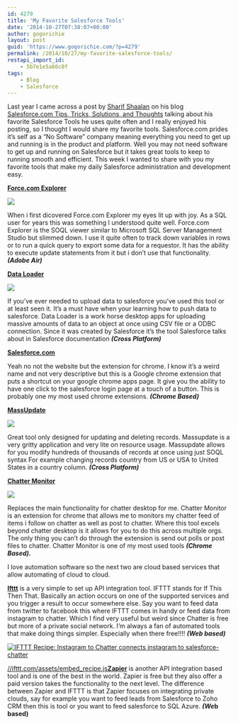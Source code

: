 ```yaml
---
id: 4279
title: 'My Favorite Salesforce Tools'
date: '2014-10-27T07:38:07+00:00'
author: gogorichie
layout: post
guid: 'https://www.gogorichie.com/?p=4279'
permalink: /2014/10/27/my-favorite-salesforce-tools/
restapi_import_id:
    - 5b7e1e5a66c0f
tags:
    - Blog
    - Salesforce
---
```


<span class="TextRun SCX228852166" xml:lang="EN-US"><span class="NormalTextRun SCX228852166">Last year </span></span><span class="TextRun SCX228852166" xml:lang="EN-US"><span class="NormalTextRun SCX228852166">I</span></span><span class="TextRun SCX228852166" xml:lang="EN-US"><span class="NormalTextRun SCX228852166"> came across a post by </span></span>[<span class="TextRun Underlined SCX228852166" xml:lang="EN-US"><span class="NormalTextRun SCX228852166">Sharif </span></span><span class="TextRun Underlined SCX228852166" xml:lang="EN-US"><span class="NormalTextRun SCX228852166">Shaalan</span></span>](http://agilecloudconsulting.blogspot.com/2013/11/my-favorite-free-sfdc-tools.html)<span class="TextRun SCX228852166" xml:lang="EN-US"><span class="NormalTextRun SCX228852166"> on his blog </span></span>[<span class="TextRun Underlined SCX228852166" xml:lang="EN-US"><span class="NormalTextRun SCX228852166">Salesforce.com Tips, Tricks, Solutions, and Thoughts</span></span>](http://agilecloudconsulting.blogspot.com/2013/11/my-favorite-free-sfdc-tools.html)<span class="TextRun SCX228852166" xml:lang="EN-US"><span class="NormalTextRun SCX228852166"> talking about his favorite Salesforce Tools he uses quite often and I really enjoyed his posting, so I thought I would share my favorite tools. Salesforce.com prides it’s self as a </span></span><span class="TextRun SCX228852166" xml:lang="EN-US"><span class="NormalTextRun SCX228852166">“No Software”</span></span><span class="TextRun SCX228852166" xml:lang="EN-US"><span class="NormalTextRun SCX228852166"> company meaning everything you need to get up and running is in the product and platform. Well you may not need software to get up and running on Salesforce but it takes great tools to keep to running smooth and efficient. This week I wanted to share with you my favorite tools that make my daily Salesforce administration and development easy. </span></span>

**[<span class="TextRun Underlined SCX143340747" xml:lang="EN-US"><span class="NormalTextRun SCX143340747">Force.com Explorer</span></span>](https://developer.salesforce.com/page/ForceExplorer)**

![](https://s3.amazonaws.com/dfc-wiki/en/images/5/5e/Forcedotcom_explorer.png)

When i first dicovered Force.com Explorer my eyes lit up with joy. As a SQL user for years this was something I understood quite well. Force.com Explorer is the SOQL viewer similar to Microsoft SQL Server Management Studio but slimmed down. I use it quite often to track down variables in rows or to run a quick query to export some data for a requestor. It has the ability to execute update statements from it but i don’t use that functionality.  ***(Adobe Air)***

**[Data Loader](https://developer.salesforce.com/page/Data_Loader)**

![](https://www.salesforce.com/us/developer/docs/dev_lifecycle/Content/images/dev_guides/dev_lifecycle/images/data_loader.jpg)

If you’ve ever needed to upload data to salesforce you’ve used this tool or at least seen it. It’s a must have when your learning how to push data to salesforce. Data Loader is a work horse desktop apps for uploading massive amounts of data to an object at once using CSV file or a ODBC connection. Since it was created by Salesforce it’s the tool Salesforce talks about in Salesforce documentation  ***(Cross Platform)***

**[Salesforce.com](https://chrome.google.com/webstore/detail/salesforcecom/ooaoeobbhfgkohkegpbidjjnkhjfccao)**

Yeah no not the website but the extension for chrome. I know it’s a weird name and not very descriptive but this is a Google chrome extension that puts a shortcut on your google chrome apps page. It give you the ability to have one click to the salesforce login page at a touch of a button. This is probably one my most used chrome extensions.  ***(Chrome Based)***

**[MassUpdate](https://developer.salesforce.com/page/Mass_Update_Anything)**

![](https://s3.amazonaws.com/dfc-wiki/en/images/5/52/Massupdateanything.jpg)

Great tool only designed for updating and deleting records. Massupdate is a very gritty application and very lite on resource usage. Massupdate allows for you modify hundreds of thousands of records at once using just SOQL syntax For example changing records country from US or USA to United States in a country column. ***(Cross Platform)***

**[Chatter Monitor](https://chrome.google.com/webstore/detail/chatter-monitor/hhlhfkhgmnojpdbedbmcljmcihhcckkl)**

![](https://lh4.googleusercontent.com/kiZUCjRrCwscRRRoz3Qgaotwi-Yxdv8szCkdhz8Og5trga5qVdCH2Af4Kt48HMQq-tIjqNUFCw=s640-h400-e365-rw)

Replaces the main functionality for chatter desktop for me. Chatter Monitor is an extension for chrome that allows me to monitors my chatter feed of items i follow on chatter as well as post to chatter. Where this tool excels beyond chatter desktop is it allows for you to do this across multiple orgs. The only thing you can’t do through the extension is send out polls or post files to chatter. Chatter Monitor is one of my most used tools  ***(Chrome Based).***

I love automation software so the next two are cloud based services that allow automating of cloud to cloud.

**[Ifttt](http://www.ifttt.com)** is a very simple to set up API integration tool. IFTTT stands for If This Then That. Basically an action occurs on one of the supported services and you trigger a result to occur somewhere else. Say you want to feed data from twitter to facebook this where IFTTT comes in handy or feed data from instagram to chatter. Which I find very useful but weird since Chatter is free but more of a private social network. I’m always a fan of automated tools that make doing things simpler. Especially when there free!!!! ***(Web based)***

[![IFTTT Recipe: Instagram to Chatter connects instagram to salesforce-chatter](https://ifttt.com/recipe_embed_img/214624)](https://ifttt.com/view_embed_recipe/214624-instagram-to-chatter)

[//ifttt.com/assets/embed\_recipe.js](//ifttt.com/assets/embed_recipe.js)**[Zapier](https://zapier.com/)**  is another API integration based tool and is one of the best in the world. Zapier is free but they also offer a paid version takes the functionality to the next level. The difference between Zapier and IFTTT is that Zapier focuses on integrating private clouds, say for example you want to feed leads from Salesforce to Zoho CRM then this is tool or you want to feed salesforce to SQL Azure. ***(We*b based)**